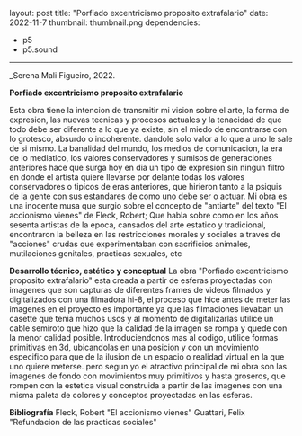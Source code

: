 layout: post
title: "Porfiado excentricismo proposito extrafalario"
date: 2022-11-7
thumbnail: thumbnail.png
dependencies:
  - p5
  - p5.sound
---

<div id="div-sketch">
  <script type="text/javascript" src="sketch.js"></script>
</div>

_Serena Mali Figueiro, 2022.

**Porfiado excentricismo proposito extrafalario**

Esta obra tiene la intencion de transmitir mi vision sobre el arte, la forma de expresion, las nuevas tecnicas y procesos actuales y la tenacidad de que todo debe ser diferente a lo que ya existe, sin el miedo de encontrarse con lo grotesco, absurdo o incoherente. dandole solo valor a lo que a uno le sale de si mismo.
La banalidad del mundo, los medios de comunicacion, la era de lo mediatico, los valores conservadores y sumisos de generaciones anteriores hace que surga hoy en dia un tipo de expresion sin ningun filtro en donde el artista quiere llevarse por delante todas los valores conservadores o tipicos de eras anteriores, que hirieron tanto a la psiquis de la gente con sus estandares de como uno debe ser o actuar.
Mi obra es una inocente musa que surgio sobre el concepto de "antiarte" del texto "El accionismo vienes" de Fleck, Robert;
Que habla sobre como en los años sesenta artistas de la epoca, cansados del arte estatico y tradicional, encontraron la belleza en las restricciones morales y sociales a traves de "acciones" crudas que experimentaban con sacrificios animales, mutilaciones genitales, practicas sexuales, etc



**Desarrollo técnico, estético y conceptual**
La obra "Porfiado excentricismo proposito extrafalario" esta creada a partir de esferas proyectadas con imagenes que son capturas de diferentes frames de videos filmados y digitalizados con una filmadora hi-8, el proceso que hice antes de meter las imagenes en el proyecto es importante ya que las filmaciones llevaban un casette que tenia muchos usos y al momento de digitalizarlas utilice un cable semiroto que hizo que la calidad de la imagen se rompa y quede con la menor calidad posible.
Introduciendonos mas al codigo, utilice formas primitivas en 3d, ubicandolas en una posicion y con un movimiento especifico para que de la ilusion de un espacio o realidad virtual en la que uno quiere meterse. pero segun yo el atractivo principal de mi obra son las imagenes de fondo con movimientos muy primitivos y hasta groseros, que rompen con la estetica visual construida a partir de las imagenes con una misma paleta de colores y conceptos proyectadas en las esferas.


**Bibliografía**
Fleck, Robert "El accionismo vienes"
Guattari, Felix "Refundacion de las practicas sociales"